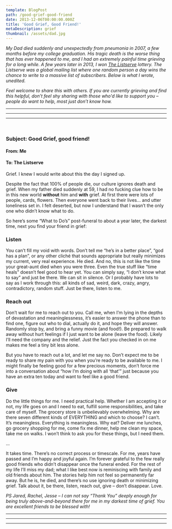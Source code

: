 ```yaml
---
template: BlogPost
path: /good-grief-good-friend
date: 2013-12-06T00:00:00.000Z
title: 'Good Grief, Good Friend!'
metaDescription: grief
thumbnail: /assets/dad.jpg
---
```

*My Dad died suddenly and unexpectedly from pneumonia in 2007, a few months before my college graduation. His tragic death is the worse thing that has ever happened to me, and I had an extremely painful time grieving for a long while. A few years later in 2013, I won [The Listserve](http://thelistserve.com/) lottery. The Listserve was a global mailing list where one random person a day wins the chance to write to a massive list of subscribers. Below is what I wrote, unedited.*

*Feel welcome to share this with others. If you are currently grieving and find this helpful, don’t feel shy sharing with those who'd like to support you – people do want to help, most just don’t know how.*

- - -

- - -

- - -

<br>

### Subject: Good Grief, good friend!

#### From: Me

#### To: The Listserve

Grief. I knew I would write about this the day I signed up.

Despite the fact that 100% of people die, our culture ignores death and grief. When my father died suddenly at 59, I had no fucking clue how to be in this new world **without** him and **with** grief. At first there were lots of people, cards, flowers. Then everyone went back to their lives… and utter loneliness set in. I felt deserted, but now I understand that I wasn’t the only one who didn’t know what to do.

So here’s some “What to Do’s” post-funeral to about a year later, the darkest time, next you find your friend in grief:

### Listen

You can’t fill my void with words. Don’t tell me “he’s in a better place”, “god has a plan”, or any other cliché that sounds appropriate but really minimizes my current, very real experience. He died. And no, this is not like the time your great-aunt died when you were three. Even the true stuff like “time heals” doesn’t feel good to hear yet. You can simply say, “I don’t know what to say” and just be there. We can sit in silence. Or I probably have lots to say as I work through this: all kinds of sad, weird, dark, crazy, angry, contradictory, random stuff. Just be there, listen to me.

### Reach out

Don’t wait for me to reach out to you. Call me, when I’m lying in the depths of devastation and meaninglessness, it’s easier to answer the phone than to find one, figure out who to dial, actually do it, and hope they will answer. Randomly stop by, and bring a funny movie (and food!). Be prepared to walk away without hurt feelings if I just want to be alone (leave the food). Likely I’ll need the company and the relief. Just the fact you checked in on me makes me feel a tiny bit less alone.

But you have to reach out a lot, and let me say no. Don’t expect me to be ready to share my pain with you when you’re ready to be available to me. I might finally be feeling good for a few precious moments, don’t force me into a conversation about “how I’m doing with all ‘that’” just because you have an extra ten today and want to feel like a good friend.

### Give

Do the little things for me. I need practical help. Whether I am accepting it or not, my life goes on and I need to eat, fulfill some responsibilities, and take care of myself. The grocery store is unbelievably overwhelming. Why are there seven different kinds of EVERYTHING and which to choose? I can’t. It’s meaningless. Everything is meaningless. Why eat? Deliver me lunches, go grocery shopping for me, come fix me dinner, help me clean my space, take me on walks. I won’t think to ask you for these things, but I need them.

...

It takes time. There’s no correct process or timescale. For me, years have passed and I’m happy and joyful again. I’m forever grateful to the few really good friends who didn’t disappear once the funeral ended. For the rest of my life I’ll miss my dad; what I like best now is reminiscing with family and old friends about him. The stories help him not feel so permanently far away. But he is, he died, and there’s no use ignoring death or minimizing grief. Talk about it, be there, listen, reach out, give – don’t disappear. Love.

*PS Jared, Rachel, Jesse – I can not say “Thank You” deeply enough for being truly above-and-beyond there for me in my darkest time of grief. You are excellent friends to be blessed with!*

- - -

- - -

- - -
